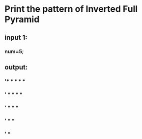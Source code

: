 # Print the pattern of Inverted Full Pyramid 

## input 1:
### num=5;

## output:

### '* * * * *
### ' * * * * 
### '  * * * 
### '   * * 
### '    * 
